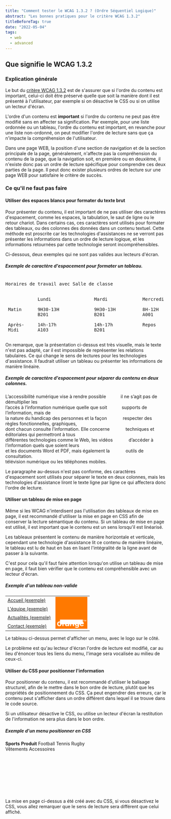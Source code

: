 ```yaml
---
title: "Comment tester le WCAG 1.3.2 ? (Ordre Séquentiel Logique)"
abstract: "Les bonnes pratiques pour le critère WCAG 1.3.2"
titleBeforeTag: true
date: "2022-05-04"
tags:
  - web
  - advanced
---
```


## Que signifie le WCAG 1.3.2

### Explication générale

Le but du  [critère WCAG 1.3.2](https://www.w3.org/WAI/WCAG21/Understanding/meaningful-sequence) est de s'assurer que si l'ordre du contenu est important, celui-ci doit être préservé quelle que soit la manière dont il est présenté à l'utilisateur, par exemple si on désactive le CSS ou si on utilise un lecteur d'écran.

L'ordre d'un contenu est <strong>important</strong> si l'ordre du contenu ne peut pas être modifié sans en affecter sa signification.
Par exemple, pour une liste ordonnée ou un tableau, l'ordre du contenu est important, en revanche pour une liste non-ordonné, on peut modifier l'ordre de lecture sans que ça n'impacte la compréhension de l'utilisateur.

Dans une page WEB, la position d'une section de navigation et de la section principale de la page, généralement, n'affecte pas la compréhension du contenu de la page, que la navigation soit, en première ou en deuxième, il n'existe donc pas un ordre de lecture spécifique pour comprendre ces deux parties de la page.
Il peut donc exister plusieurs ordres de lecture sur une page WEB pour satisfaire le critère de succès.


### Ce qu'il ne faut pas faire

#### Utiliser des espaces blancs pour formater du texte brut

Pour présenter du contenu, il est important de ne pas utiliser des caractères d'espacement, comme les espaces, la tabulation, le saut de ligne ou le retour chariot.
Dans certains cas, ces caractères sont utilisés pour formater des tableaux, ou des colonnes des données dans un contenu textuel. Cette méthode est proscrite car les technologies d'assistances ne se verront pas présenter les informations dans un ordre de lecture logique, et les informations retournées par cette technologie seront incompréhensibles.


Ci-dessous, deux exemples qui ne sont pas valides aux lecteurs d'écran.

##### Exemple de caractère d'espacement pour formater un tableau.

<pre class="border border-light">

Horaires de travail avec Salle de classe
 
                                                         
            Lundi                Mardi             Mercredi     

 Matin      9H30-13H             9H30-13H          8H-12H     
            B201                 B201              A001

 Après-     14h-17h              14h-17h           Repos
 Midi       A103                 B201

</pre>

On remarque, que la présentation ci-dessus est très visuelle, mais le texte n'est pas adapté, car il est impossible de représenter les relations tabulaires.
Ce qui change le sens de lectures pour les technologies d'assistance. Il faudrait utiliser un tableau ou présenter les informations de manière linéaire.

##### Exemple de caractère d'espacement pour séparer du contenu en deux colonnes.

<p class="border border-light">
L’accessibilité numérique vise à rendre possible &emsp;&emsp;&emsp;il ne s’agit pas de démultiplier les <br/>
l’accès à l’information numérique quelle que soit &emsp;&emsp;&emsp;supports de l’information, mais de<br/>
la nature du handicap des personnes et la façon &emsp;&emsp;&emsp; respecter des règles fonctionnelles, graphiques,  <br/>
dont chacun consulte l’information. Elle concerne &emsp;&emsp;&emsp; techniques et éditoriales qui permettront à tous <br/>
différentes technologies comme le Web, les vidéos &emsp;&emsp;&emsp; d’accéder à l’information quels que soient leurs <br/>
et les documents Word et PDF, mais également la &emsp;&emsp;&emsp; outils de consultation. <br/>
télévision numérique ou les téléphones mobiles. &emsp;&emsp;&emsp;
</p>

Le paragraphe au-dessus n'est pas conforme, des caractères d'espacement sont utilisés pour séparer le texte en deux colonnes, mais les technologies d'assistance liront le texte ligne par ligne ce qui affectera donc l'ordre de lecture.

#### Utiliser un tableau de mise en page

Même si les WCAG n'interdisent pas l'utilisation des tableaux de mise en page, il est recommandé d'utiliser la mise en page en CSS afin de conserver la lecture sémantique du contenu. Si un tableau de mise en page est utilisé, il est important que le contenu est un sens lorsqu'il est linéarisé.

Les tableaux présentent le contenu de manière horizontale et verticale, cependant une technologie d'assistance lit ce contenu de manière linéaire, le tableau est lu de haut en bas en lisant l'intégralité de la ligne avant de passer à la suivante.

C'est pour cela qu'il faut faire attention lorsqu'on utilise un tableau de mise en page, il faut bien vérifier que le contenu est compréhensible avec un lecteur d'écran.

##### Exemple d'un tableau non-valide

<table role="presentation" class="m-2 border border-light">
  <tr>
    <td><a href="#">Accueil <span class="visually-hidden">(exemple)</span></a></td>
    <td rowspan="4"><img src="/assets/images/orange-logo.svg" alt="exemple logo" width="100" height="100
    "></td>
  </tr>
  <tr>
    <td><a href="#">L'équipe <span class="visually-hidden">(exemple)</span></a></td>
  </tr>
  <tr>
    <td><a href="#">Actualités <span class="visually-hidden">(exemple)</span></a></td>
  </tr>
  <tr>
    <td><a href="#">Contact <span class="visually-hidden">(exemple)</span></a></td>
  </tr>
</table>

Le tableau ci-dessus permet d'afficher un menu, avec le logo sur le côté.

Le problème est qu'au lecteur d'écran l'ordre de lecture est modifié, car au lieu d'énoncer tous les liens du menu, l'image sera vocalisée au milieu de ceux-ci.

#### Utiliser du CSS pour positionner l'information

Pour positionner du contenu, il est recommandé d'utiliser le balisage structurel, afin de le mettre dans le bon ordre de lecture, plutôt que les propriétés de positionnement du CSS. Ça peut engendrer des erreurs, car le contenu peut s'afficher dans un ordre différent dans lequel il se trouve dans le code source.

Si un utilisateur désactive le CSS, ou utilise un lecteur d'écran la restitution de l'information ne sera plus dans le bon ordre.

##### Exemple d'un menu positionner en CSS

<div class="border border-light position-relative" style="width: 320px;height:180px">      
     <span class="position-absolute top-0 start-0"><strong>Sports</strong></span>       
     <span class="position-absolute top-0 end-0"><strong>Produit</strong></span>       
     <span class="position-absolute top-50 start-0">Football</span>       
     <span class="position-absolute start-0" style="top:75%!important">Tennis</span>       
     <span class="position-absolute start-0" style="top:90%!important">Rugby</span>       
     <span class="position-absolute top-50 end-0">Vêtements</span>       
     <span class="position-absolute end-0" style="top:75%!important">Accessoires</span>
</div>

<div class="mt-3">
La mise en page ci-dessus a été créé avec du CSS, si vous désactivez le CSS, vous allez remarquer que le sens de lecture sera différent que celui affiché.
</div>
